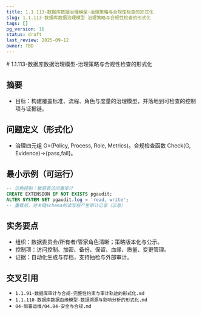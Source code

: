 ```yaml
---
title: 1.1.113-数据库数据治理模型-治理策略与合规性检查的形式化
slug: 1.1.113-数据库数据治理模型-治理策略与合规性检查的形式化
tags: []
pg_version: 16
status: draft
last_review: 2025-09-12
owner: TBD
---
```


﻿# 1.1.113-数据库数据治理模型-治理策略与合规性检查的形式化

## 摘要

- 目标：构建覆盖标准、流程、角色与度量的治理模型，并落地到可检查的控制项与证据链。

## 问题定义（形式化）

- 治理四元组 G=(Policy, Process, Role, Metrics)。合规检查函数 Check(G, Evidence)→{pass,fail}。

## 最小示例（可运行）

```sql
-- 示例控制：敏感表访问需审计
CREATE EXTENSION IF NOT EXISTS pgaudit;
ALTER SYSTEM SET pgaudit.log = 'read, write';
-- 重载后，对关键schema的读写将产生审计记录（示意）
```

## 实务要点

- 组织：数据委员会/所有者/管家角色清晰；策略版本化与公示。
- 控制项：访问控制、加密、备份、保留、血缘、质量、变更管理。
- 证据：自动化生成与存档，支持抽检与外部审计。

## 交叉引用

- `1.1.91-数据库审计与合规-完整性约束与审计轨迹的形式化.md`
- `1.1.110-数据库数据血缘模型-数据溯源与影响分析的形式化.md`
- `04-部署运维/04.04-安全与合规.md`
